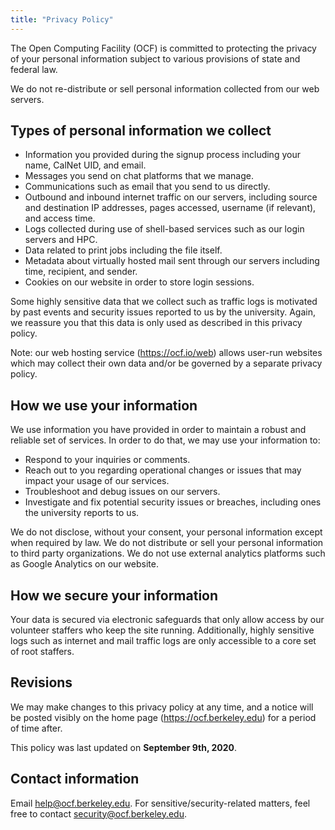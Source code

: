 ```yaml
---
title: "Privacy Policy"
---
```


The Open Computing Facility (OCF) is committed to protecting the privacy of your personal information subject to various provisions of state and federal law.

We do not re-distribute or sell personal information collected from our web servers.

## Types of personal information we collect

- Information you provided during the signup process including your name, CalNet UID, and email.
- Messages you send on chat platforms that we manage.
- Communications such as email that you send to us directly.
- Outbound and inbound internet traffic on our servers, including source and destination IP addresses, pages accessed, username (if relevant), and access time.
- Logs collected during use of shell-based services such as our login servers and HPC.
- Data related to print jobs including the file itself.
- Metadata about virtually hosted mail sent through our servers including time, recipient, and sender.
- Cookies on our website in order to store login sessions.


Some highly sensitive data that we collect such as traffic logs is motivated by past events and security issues reported to us by the university. Again, we reassure you that this data is only used as described in this privacy policy.

Note: our web hosting service (https://ocf.io/web) allows user-run websites which may collect their own data and/or be governed by a separate privacy policy.

## How we use your information

We use information you have provided in order to maintain a robust and reliable set of services. In order to do that, we may use your information to:

- Respond to your inquiries or comments.
- Reach out to you regarding operational changes or issues that may impact your usage of our services.
- Troubleshoot and debug issues on our servers.
- Investigate and fix potential security issues or breaches, including ones the university reports to us.

We do not disclose, without your consent, your personal information except when required by law. We do not distribute or sell your personal information to third party organizations. We do not use external analytics platforms such as Google Analytics on our website.

## How we secure your information

Your data is secured via electronic safeguards that only allow access by our volunteer staffers who keep the site running. Additionally, highly sensitive logs such as internet and mail traffic logs are only accessible to a core set of root staffers.

## Revisions

We may make changes to this privacy policy at any time, and a notice will be posted visibly on the home page (https://ocf.berkeley.edu) for a period of time after.

This policy was last updated on **September 9th, 2020**.

## Contact information

Email [help@ocf.berkeley.edu](mailto:help@ocf.berkeley.edu). For sensitive/security-related matters, feel free to contact [security@ocf.berkeley.edu](mailto:security@ocf.berkeley.edu).
